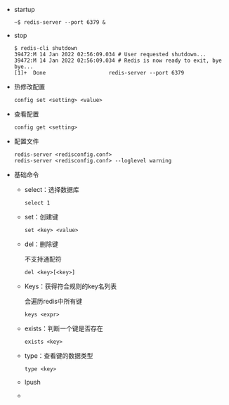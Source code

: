 - startup

  ```
  ~$ redis-server --port 6379 &
  ```

- stop

  ```
  $ redis-cli shutdown
  39472:M 14 Jan 2022 02:56:09.034 # User requested shutdown...
  39472:M 14 Jan 2022 02:56:09.034 # Redis is now ready to exit, bye bye...
  [1]+  Done                    redis-server --port 6379
  ```


- 热修改配置

  ```
  config set <setting> <value>
  ```

- 查看配置

  ```
  config get <setting>
  ```


- 配置文件

  ```
  redis-server <redisconfig.conf>
  redis-server <redisconfig.conf> --loglevel warning
  ```



- 基础命令

  - select：选择数据库

    ```
    select 1
    ```

    

  - set：创建键

    ```
    set <key> <value>
    ```

  - del：删除键

    不支持通配符

    ```
    del <key>[<key>]
    ```

  - Keys：获得符合规则的key名列表

    会遍历redis中所有键

    ```
    keys <expr>
    ```

  - exists：判断一个键是否存在

    ```
    exists <key>
    ```

  - type：查看键的数据类型

    ```
    type <key>
    ```

  - lpush

  - 